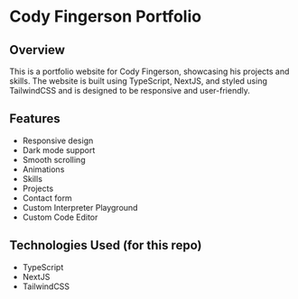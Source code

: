 # Cody Fingerson Portfolio

## Overview
This is a portfolio website for Cody Fingerson, showcasing his projects and skills. The website is built using TypeScript, NextJS, and styled using TailwindCSS and is designed to be responsive and user-friendly.

## Features
- Responsive design
- Dark mode support
- Smooth scrolling
- Animations
- Skills
- Projects
- Contact form
- Custom Interpreter Playground
- Custom Code Editor

## Technologies Used (for this repo)
- TypeScript
- NextJS
- TailwindCSS